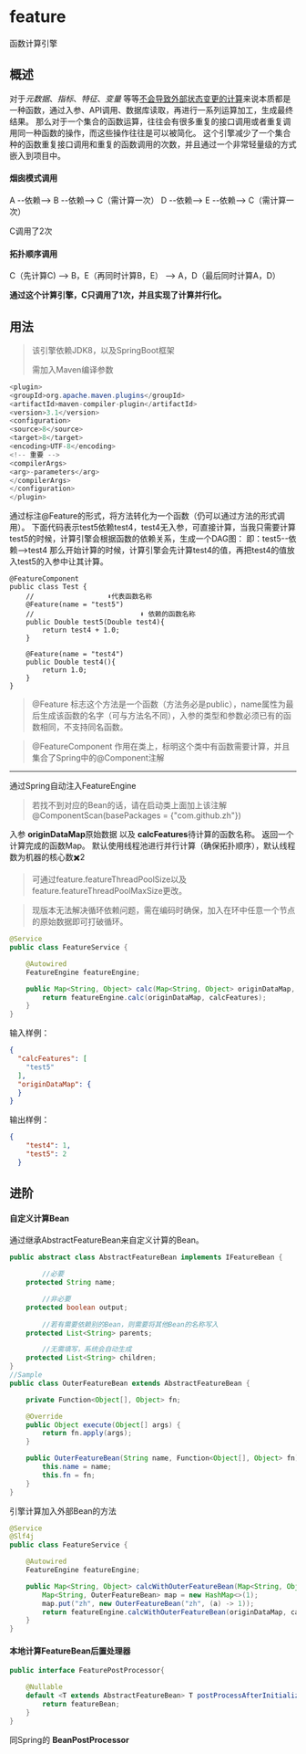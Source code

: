 # feature
函数计算引擎

## 概述

对于*元数据*、*指标*、*特征*、*变量* 等等<u>不会导致外部状态变更的计算</u>来说本质都是一种函数，通过入参、API调用、数据库读取，再进行一系列运算加工，生成最终结果。
那么对于一个集合的函数运算，往往会有很多重复的接口调用或者重复调用同一种函数的操作，而这些操作往往是可以被简化。
这个引擎减少了一个集合种的函数重复接口调用和重复的函数调用的次数，并且通过一个非常轻量级的方式嵌入到项目中。

#### 烟囱模式调用
A --依赖--> B --依赖--> C（需计算一次）
D --依赖--> E --依赖--> C（需计算一次）

C调用了2次
#### 拓扑顺序调用
C（先计算C)	--> B，E（再同时计算B，E） --> A，D（最后同时计算A，D）

**通过这个计算引擎，C只调用了1次，并且实现了计算并行化。**

## 用法

>该引擎依赖JDK8，以及SpringBoot框架
>
> 需加入Maven编译参数

```Java
<plugin>
<groupId>org.apache.maven.plugins</groupId>
<artifactId>maven-compiler-plugin</artifactId>
<version>3.1</version>
<configuration>
<source>8</source>
<target>8</target>
<encoding>UTF-8</encoding>
<!-- 重要 -->
<compilerArgs>
<arg>-parameters</arg>
</compilerArgs>
</configuration>
</plugin>
```

通过标注@Feature的形式，将方法转化为一个函数（仍可以通过方法的形式调用）。
下面代码表示test5依赖test4，test4无入参，可直接计算，当我只需要计算test5的时候，计算引擎会根据函数的依赖关系，生成一个DAG图：
即：test5--依赖-->test4 
那么开始计算的时候，计算引擎会先计算test4的值，再把test4的值放入test5的入参中让其计算。
```
@FeatureComponent
public class Test {
    //   				⬇️代表函数名称
    @Feature(name = "test5")
    //							⬇️ 依赖的函数名称
    public Double test5(Double test4){
        return test4 + 1.0;
    }
    
    @Feature(name = "test4")
    public Double test4(){
        return 1.0;
    }
}
```
> @Feature
> 标志这个方法是一个函数（方法务必是public），name属性为最后生成该函数的名字（可与方法名不同），入参的类型和参数必须已有的函数相同，不支持同名函数。

> @FeatureComponent
> 作用在类上，标明这个类中有函数需要计算，并且集合了Spring中的@Component注解

---

通过Spring自动注入FeatureEngine
> 若找不到对应的Bean的话，请在启动类上面加上该注解@ComponentScan(basePackages = {"com.github.zh"})

入参 **originDataMap**原始数据 以及 **calcFeatures**待计算的函数名称。
返回一个计算完成的函数Map。
默认使用线程池进行并行计算（确保拓扑顺序），默认线程数为机器的核心数✖️2
>可通过feature.featureThreadPoolSize以及feature.featureThreadPoolMaxSize更改。

> 现版本无法解决循环依赖问题，需在编码时确保，加入在环中任意一个节点的原始数据即可打破循环。

```Java
@Service
public class FeatureService {

    @Autowired
    FeatureEngine featureEngine;

    public Map<String, Object> calc(Map<String, Object> originDataMap, Set<String> calcFeatures){
        return featureEngine.calc(originDataMap, calcFeatures);
    }
}
```
输入样例：
```json
{
  "calcFeatures": [
    "test5"
  ],
  "originDataMap": {
  }
}
```
输出样例：
```json
{
    "test4": 1,
    "test5": 2
  }
```
## 进阶

#### 自定义计算Bean

通过继承AbstractFeatureBean来自定义计算的Bean。
```Java
public abstract class AbstractFeatureBean implements IFeatureBean {

		//必要
    protected String name;

		//非必要
    protected boolean output;
		
		//若有需要依赖别的Bean，则需要将其他Bean的名称写入
    protected List<String> parents;

		//无需填写，系统会自动生成
    protected List<String> children;
}
//Sample
public class OuterFeatureBean extends AbstractFeatureBean {

    private Function<Object[], Object> fn;

    @Override
    public Object execute(Object[] args) {
        return fn.apply(args);
    }

    public OuterFeatureBean(String name, Function<Object[], Object> fn){
        this.name = name;
        this.fn = fn;
    }
}
```
引擎计算加入外部Bean的方法
```Java
@Service
@Slf4j
public class FeatureService {

    @Autowired
    FeatureEngine featureEngine;

    public Map<String, Object> calcWithOuterFeatureBean(Map<String, Object> originDataMap, Set<String> calcFeatures){
        Map<String, OuterFeatureBean> map = new HashMap<>(1);
        map.put("zh", new OuterFeatureBean("zh", (a) -> 1));
        return featureEngine.calcWithOuterFeatureBean(originDataMap, calcFeatures, map);
    }
}
```

#### 本地计算FeatureBean后置处理器

```Java
public interface FeaturePostProcessor{

    @Nullable
    default <T extends AbstractFeatureBean> T postProcessAfterInitializationFeature(T featureBean, String featureBeanName) throws BeansException {
        return featureBean;
    }
}
```
同Spring的 **BeanPostProcessor**

